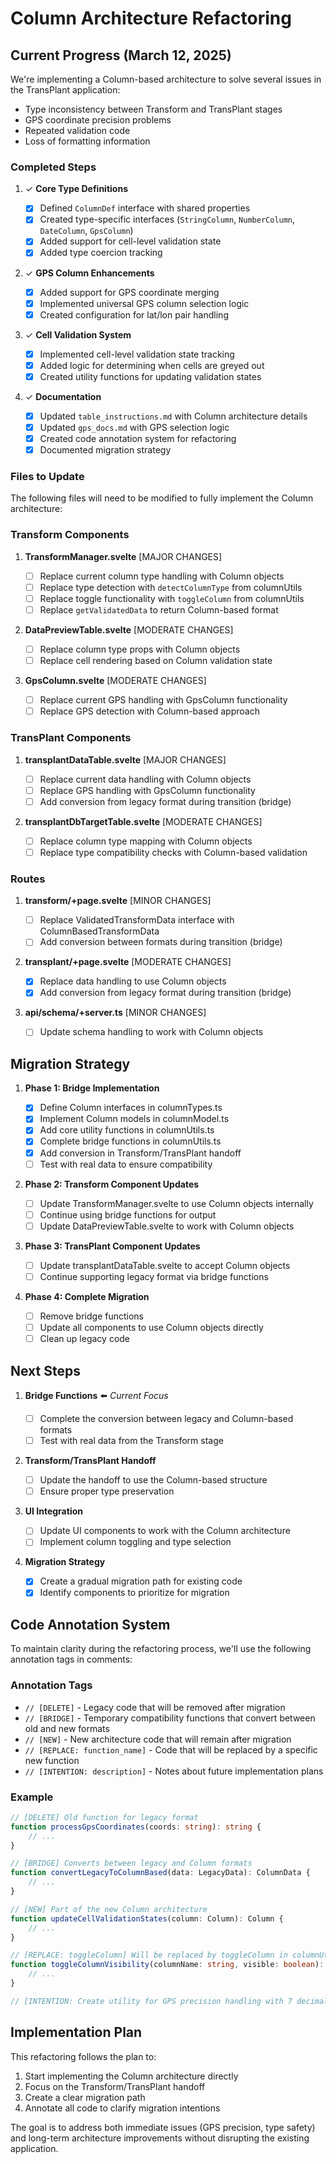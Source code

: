 # Column Architecture Refactoring

## Current Progress (March 12, 2025)

We're implementing a Column-based architecture to solve several issues in the TransPlant application:

- Type inconsistency between Transform and TransPlant stages
- GPS coordinate precision problems
- Repeated validation code
- Loss of formatting information

### Completed Steps

1. ✓ **Core Type Definitions**

   - [x] Defined `ColumnDef` interface with shared properties
   - [x] Created type-specific interfaces (`StringColumn`, `NumberColumn`, `DateColumn`, `GpsColumn`)
   - [x] Added support for cell-level validation state
   - [x] Added type coercion tracking

2. ✓ **GPS Column Enhancements**

   - [x] Added support for GPS coordinate merging
   - [x] Implemented universal GPS column selection logic
   - [x] Created configuration for lat/lon pair handling

3. ✓ **Cell Validation System**

   - [x] Implemented cell-level validation state tracking
   - [x] Added logic for determining when cells are greyed out
   - [x] Created utility functions for updating validation states

4. ✓ **Documentation**
   - [x] Updated `table_instructions.md` with Column architecture details
   - [x] Updated `gps_docs.md` with GPS selection logic
   - [x] Created code annotation system for refactoring
   - [x] Documented migration strategy

### Files to Update

The following files will need to be modified to fully implement the Column architecture:

### Transform Components

1. **TransformManager.svelte** [MAJOR CHANGES]

   - [ ] Replace current column type handling with Column objects
   - [ ] Replace type detection with `detectColumnType` from columnUtils
   - [ ] Replace toggle functionality with `toggleColumn` from columnUtils
   - [ ] Replace `getValidatedData` to return Column-based format

2. **DataPreviewTable.svelte** [MODERATE CHANGES]

   - [ ] Replace column type props with Column objects
   - [ ] Replace cell rendering based on Column validation state

3. **GpsColumn.svelte** [MODERATE CHANGES]
   - [ ] Replace current GPS handling with GpsColumn functionality
   - [ ] Replace GPS detection with Column-based approach

### TransPlant Components

1. **transplantDataTable.svelte** [MAJOR CHANGES]

   - [ ] Replace current data handling with Column objects
   - [ ] Replace GPS handling with GpsColumn functionality
   - [ ] Add conversion from legacy format during transition (bridge)

2. **transplantDbTargetTable.svelte** [MODERATE CHANGES]
   - [ ] Replace column type mapping with Column objects
   - [ ] Replace type compatibility checks with Column-based validation

### Routes

1. **transform/+page.svelte** [MINOR CHANGES]

   - [ ] Replace ValidatedTransformData interface with ColumnBasedTransformData
   - [ ] Add conversion between formats during transition (bridge)

2. **transplant/+page.svelte** [MODERATE CHANGES]

   - [x] Replace data handling to use Column objects
   - [x] Add conversion from legacy format during transition (bridge)

3. **api/schema/+server.ts** [MINOR CHANGES]
   - [ ] Update schema handling to work with Column objects

## Migration Strategy

1. **Phase 1: Bridge Implementation**

   - [x] Define Column interfaces in columnTypes.ts
   - [x] Implement Column models in columnModel.ts
   - [x] Add core utility functions in columnUtils.ts
   - [x] Complete bridge functions in columnUtils.ts
   - [x] Add conversion in Transform/TransPlant handoff
   - [ ] Test with real data to ensure compatibility

2. **Phase 2: Transform Component Updates**

   - [ ] Update TransformManager.svelte to use Column objects internally
   - [ ] Continue using bridge functions for output
   - [ ] Update DataPreviewTable.svelte to work with Column objects

3. **Phase 3: TransPlant Component Updates**

   - [ ] Update transplantDataTable.svelte to accept Column objects
   - [ ] Continue supporting legacy format via bridge functions

4. **Phase 4: Complete Migration**
   - [ ] Remove bridge functions
   - [ ] Update all components to use Column objects directly
   - [ ] Clean up legacy code

## Next Steps

1. **Bridge Functions** ⬅️ _Current Focus_

   - [ ] Complete the conversion between legacy and Column-based formats
   - [ ] Test with real data from the Transform stage

2. **Transform/TransPlant Handoff**

   - [ ] Update the handoff to use the Column-based structure
   - [ ] Ensure proper type preservation

3. **UI Integration**

   - [ ] Update UI components to work with the Column architecture
   - [ ] Implement column toggling and type selection

4. **Migration Strategy**
   - [x] Create a gradual migration path for existing code
   - [x] Identify components to prioritize for migration

## Code Annotation System

To maintain clarity during the refactoring process, we'll use the following annotation tags in comments:

### Annotation Tags

- `// [DELETE]` - Legacy code that will be removed after migration
- `// [BRIDGE]` - Temporary compatibility functions that convert between old and new formats
- `// [NEW]` - New architecture code that will remain after migration
- `// [REPLACE: function_name]` - Code that will be replaced by a specific new function
- `// [INTENTION: description]` - Notes about future implementation plans

### Example

```typescript
// [DELETE] Old function for legacy format
function processGpsCoordinates(coords: string): string {
	// ...
}

// [BRIDGE] Converts between legacy and Column formats
function convertLegacyToColumnBased(data: LegacyData): ColumnData {
	// ...
}

// [NEW] Part of the new Column architecture
function updateCellValidationStates(column: Column): Column {
	// ...
}

// [REPLACE: toggleColumn] Will be replaced by toggleColumn in columnUtils.ts
function toggleColumnVisibility(columnName: string, visible: boolean): void {
	// ...
}

// [INTENTION: Create utility for GPS precision handling with 7 decimal places]
```

## Implementation Plan

This refactoring follows the plan to:

1. Start implementing the Column architecture directly
2. Focus on the Transform/TransPlant handoff
3. Create a clear migration path
4. Annotate all code to clarify migration intentions

The goal is to address both immediate issues (GPS precision, type safety) and long-term architecture improvements without disrupting the existing application.
